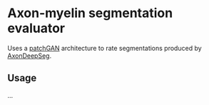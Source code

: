 # Axon-myelin segmentation evaluator
Uses a [patchGAN](https://paperswithcode.com/paper/image-to-image-translation-with-conditional) architecture to rate segmentations produced by [AxonDeepSeg](https://axondeepseg.readthedocs.io/en/latest/).

## Usage
...
